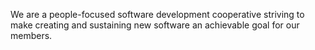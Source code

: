We are a people-focused software development cooperative striving to make creating and sustaining new software an achievable goal for our members.

